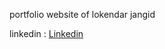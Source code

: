 portfolio website of lokendar jangid

linkedin : [Linkedin](https://www.linkedin.com/in/lokendar-jangid)
